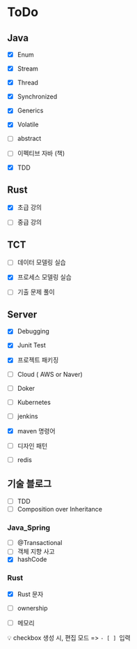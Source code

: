# ToDo



## Java

- [x] Enum
- [x] Stream
- [x] Thread
- [x] Synchronized
- [x] Generics
- [x] Volatile
- [ ] abstract
- [ ] 이펙티브 자바 (책)
- [x] TDD



## Rust

- [x] 초급 강의
- [ ] 중급 강의



## TCT

- [ ] 데이터 모델링 실습
- [x] 프로세스 모델링 실습
- [ ] 기출 문제 풀이



## Server

- [x] Debugging
- [x] Junit Test
- [x] 프로젝트 패키징
- [ ] Cloud ( AWS or Naver)
- [ ] Doker
- [ ] Kubernetes

- [ ] jenkins

- [x] maven 명령어

- [ ] 디자인 패턴

- [ ] redis





## 기술 블로그



- [ ] TDD
- [ ] Composition over Inheritance

### Java_Spring

- [ ] @Transactional
- [ ] 객체 지향 사고
- [x] hashCode

### Rust

- [x] Rust 문자
- [ ] ownership
- [ ] 메모리



:bulb: checkbox 생성 시, 편집 모드 => `- [ ] `입력
